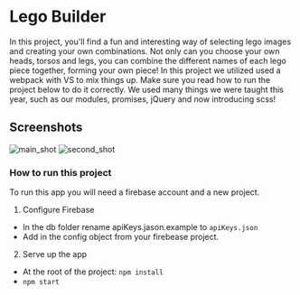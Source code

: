 # Lego Builder
In this project, you'll find a fun and interesting way of selecting lego images and creating your own combinations. Not only can you choose your own heads, torsos and legs, you can combine the different names of each lego piece together, forming your own piece! In this project we utilized used a webpack with VS to mix things up. Make sure you read how to run the project below to do it correctly. We used many things we were taught this year, such as our modules, promises, jQuery and now introducing scss! 

## Screenshots
![main_shot](images/LegoBuilder.png)
![second_shot](images/LegoBuilder2.png)

### How to run this project
To run this app you will need a firebase account and a new project. 

1. Configure Firebase
* In the db folder rename apiKeys.jason.example to `apiKeys.json`
* Add in the config object from your firebease project. 
2. Serve up the app
* At the root of the project: `npm install`
* `npm start`